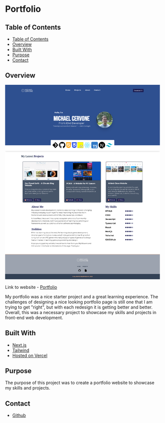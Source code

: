 <h1>Portfolio</h1>

## Table of Contents

- [Table of Contents](#table-of-contents)
- [Overview](#overview)
- [Built With](#built-with)
- [Purpose](#purpose)
- [Contact](#contact)

## Overview

![Portfolio](./public/portfolio.png)

Link to website - [Portfolio](https://michaelcervone.com/)

My portfolio was a nice starter project and a great learning experience. The challenges of designing a nice looking portfolio page is still one that I am trying to get "right", but with each redesign it is getting better and better. Overall, this was a necessary project to showcase my skills and projects in front-end web development.

## Built With

- [Next.js](https://nextjs.org/)
- [Tailwind](https://tailwindcss.com/)
- [Hosted on Vercel](https://vercel.com/)

## Purpose

The purpose of this project was to create a portfolio website to showcase my skills and projects.

## Contact

- [Github](https://github.com/MCervone14)
